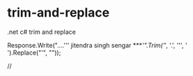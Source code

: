 # trim-and-replace
.net c# trim and replace


Response.Write("....''' jitendra singh sengar ****'".Trim('*', '.', '\'', ' ').Replace("\'", ""));

// 
